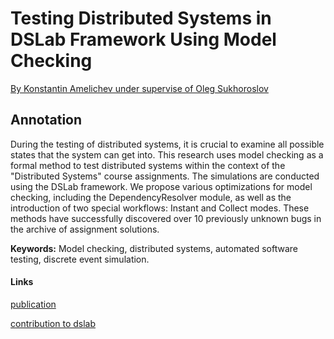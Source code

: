 # Testing Distributed Systems in DSLab Framework Using Model Checking

<u>By Konstantin Amelichev under supervise of Oleg Sukhoroslov</u>

## Annotation

During the testing of distributed systems, it is crucial to examine all possible states that the system can get into.
This research uses model checking as a formal method to test distributed systems within the context of the "Distributed Systems" course assignments.
The simulations are conducted using the DSLab framework.
We propose various optimizations for model checking, including the DependencyResolver module, as well as the introduction of two special workflows: Instant and Collect modes.
These methods have successfully discovered over 10 previously unknown bugs in the archive of assignment solutions.

**Keywords:** Model checking, distributed systems, automated software testing, discrete event simulation.



#### Links
[publication](https://www.hse.ru/en/ba/ami/students/diplomas/834350730)

[contribution to dslab](https://github.com/osukhoroslov/dslab/commits?author=KiK0S)
